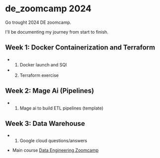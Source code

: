 # de_zoomcamp 2024
Go trought 2024 DE zoomcamp.

I'll be documenting my journey from start to finish.

## Week 1: Docker Containerization and Terraform

- 1. Docker launch and SQl
- 2. Terraform exercise

## Week 2: Mage Ai (Pipelines)

- 1. Mage ai to build ETL pipelines (template)

## Week 3: Data Warehouse

- 1. Google cloud questions/answers

- Main course [Data Engineering Zoomcamp](https://github.com/DataTalksClub/data-engineering-zoomcamp/)
